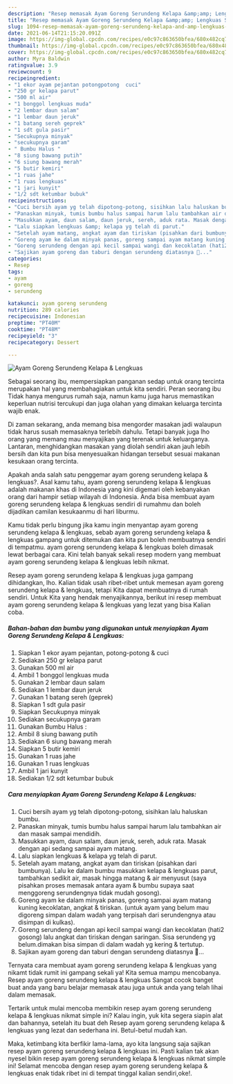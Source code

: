 ```yaml
---
description: "Resep memasak Ayam Goreng Serundeng Kelapa &amp;amp; Lengkuas Sederhana Untuk Jualan"
title: "Resep memasak Ayam Goreng Serundeng Kelapa &amp;amp; Lengkuas Sederhana Untuk Jualan"
slug: 1094-resep-memasak-ayam-goreng-serundeng-kelapa-and-amp-lengkuas-sederhana-untuk-jualan
date: 2021-06-14T21:15:20.091Z
image: https://img-global.cpcdn.com/recipes/e0c97c863650bfea/680x482cq70/ayam-goreng-serundeng-kelapa-lengkuas-foto-resep-utama.jpg
thumbnail: https://img-global.cpcdn.com/recipes/e0c97c863650bfea/680x482cq70/ayam-goreng-serundeng-kelapa-lengkuas-foto-resep-utama.jpg
cover: https://img-global.cpcdn.com/recipes/e0c97c863650bfea/680x482cq70/ayam-goreng-serundeng-kelapa-lengkuas-foto-resep-utama.jpg
author: Myra Baldwin
ratingvalue: 3.9
reviewcount: 9
recipeingredient:
- "1 ekor ayam pejantan potongpotong  cuci"
- "250 gr kelapa parut"
- "500 ml air"
- "1 bonggol lengkuas muda"
- "2 lembar daun salam"
- "1 lembar daun jeruk"
- "1 batang sereh geprek"
- "1 sdt gula pasir"
- "Secukupnya minyak"
- "secukupnya garam"
- " Bumbu Halus "
- "8 siung bawang putih"
- "6 siung bawang merah"
- "5 butir kemiri"
- "1 ruas jahe"
- "1 ruas lengkuas"
- "1 jari kunyit"
- "1/2 sdt ketumbar bubuk"
recipeinstructions:
- "Cuci bersih ayam yg telah dipotong-potong, sisihkan lalu haluskan bumbu."
- "Panaskan minyak, tumis bumbu halus sampai harum lalu tambahkan air dan masak sampai mendidih."
- "Masukkan ayam, daun salam, daun jeruk, sereh, aduk rata. Masak dengan api sedang sampai ayam matang."
- "Lalu siapkan lengkuas &amp; kelapa yg telah di parut."
- "Setelah ayam matang, angkat ayam dan tiriskan (pisahkan dari bumbunya). Lalu ke dalam bumbu masukkan kelapa &amp; lengkuas parut, tambahkan sedikit air, masak hingga matang &amp; air menyusut (saya pisahkan proses memasak antara ayam &amp; bumbu supaya saat menggoreng serundengnya tidak mudah gosong)."
- "Goreng ayam ke dalam minyak panas, goreng sampai ayam matang kuning kecoklatan, angkat &amp; tiriskan. (untuk ayam yang belum mau digoreng simpan dalam wadah yang terpisah dari serundengnya atau disimpan di kulkas)."
- "Goreng serundeng dengan api kecil sampai wangi dan kecoklatan (hati2 gosong) lalu angkat dan tiriskan dengan saringan. Sisa serundeng yg belum.dimakan bisa simpan di dalam wadah yg kering &amp; tertutup."
- "Sajikan ayam goreng dan taburi dengan serundeng diatasnya 🤗..."
categories:
- Resep
tags:
- ayam
- goreng
- serundeng

katakunci: ayam goreng serundeng 
nutrition: 289 calories
recipecuisine: Indonesian
preptime: "PT40M"
cooktime: "PT48M"
recipeyield: "3"
recipecategory: Dessert

---
```



![Ayam Goreng Serundeng Kelapa &amp; Lengkuas](https://img-global.cpcdn.com/recipes/e0c97c863650bfea/680x482cq70/ayam-goreng-serundeng-kelapa-lengkuas-foto-resep-utama.jpg)

Sebagai seorang ibu, mempersiapkan panganan sedap untuk orang tercinta merupakan hal yang membahagiakan untuk kita sendiri. Peran seorang ibu Tidak hanya mengurus rumah saja, namun kamu juga harus memastikan keperluan nutrisi tercukupi dan juga olahan yang dimakan keluarga tercinta wajib enak.

Di zaman  sekarang, anda memang bisa mengorder masakan jadi walaupun tidak harus susah memasaknya terlebih dahulu. Tetapi banyak juga lho orang yang memang mau menyajikan yang terenak untuk keluarganya. Lantaran, menghidangkan masakan yang diolah sendiri akan jauh lebih bersih dan kita pun bisa menyesuaikan hidangan tersebut sesuai makanan kesukaan orang tercinta. 



Apakah anda salah satu penggemar ayam goreng serundeng kelapa &amp; lengkuas?. Asal kamu tahu, ayam goreng serundeng kelapa &amp; lengkuas adalah makanan khas di Indonesia yang kini digemari oleh kebanyakan orang dari hampir setiap wilayah di Indonesia. Anda bisa membuat ayam goreng serundeng kelapa &amp; lengkuas sendiri di rumahmu dan boleh dijadikan camilan kesukaanmu di hari liburmu.

Kamu tidak perlu bingung jika kamu ingin menyantap ayam goreng serundeng kelapa &amp; lengkuas, sebab ayam goreng serundeng kelapa &amp; lengkuas gampang untuk ditemukan dan kita pun boleh membuatnya sendiri di tempatmu. ayam goreng serundeng kelapa &amp; lengkuas boleh dimasak lewat berbagai cara. Kini telah banyak sekali resep modern yang membuat ayam goreng serundeng kelapa &amp; lengkuas lebih nikmat.

Resep ayam goreng serundeng kelapa &amp; lengkuas juga gampang dihidangkan, lho. Kalian tidak usah ribet-ribet untuk memesan ayam goreng serundeng kelapa &amp; lengkuas, tetapi Kita dapat membuatnya di rumah sendiri. Untuk Kita yang hendak menyajikannya, berikut ini resep membuat ayam goreng serundeng kelapa &amp; lengkuas yang lezat yang bisa Kalian coba.

<!--inarticleads1-->

##### Bahan-bahan dan bumbu yang digunakan untuk menyiapkan Ayam Goreng Serundeng Kelapa &amp; Lengkuas:

1. Siapkan 1 ekor ayam pejantan, potong-potong &amp; cuci
1. Sediakan 250 gr kelapa parut
1. Gunakan 500 ml air
1. Ambil 1 bonggol lengkuas muda
1. Gunakan 2 lembar daun salam
1. Sediakan 1 lembar daun jeruk
1. Gunakan 1 batang sereh (geprek)
1. Siapkan 1 sdt gula pasir
1. Siapkan Secukupnya minyak
1. Sediakan secukupnya garam
1. Gunakan  Bumbu Halus :
1. Ambil 8 siung bawang putih
1. Sediakan 6 siung bawang merah
1. Siapkan 5 butir kemiri
1. Gunakan 1 ruas jahe
1. Gunakan 1 ruas lengkuas
1. Ambil 1 jari kunyit
1. Sediakan 1/2 sdt ketumbar bubuk




<!--inarticleads2-->

##### Cara menyiapkan Ayam Goreng Serundeng Kelapa &amp; Lengkuas:

1. Cuci bersih ayam yg telah dipotong-potong, sisihkan lalu haluskan bumbu.
1. Panaskan minyak, tumis bumbu halus sampai harum lalu tambahkan air dan masak sampai mendidih.
1. Masukkan ayam, daun salam, daun jeruk, sereh, aduk rata. Masak dengan api sedang sampai ayam matang.
1. Lalu siapkan lengkuas &amp; kelapa yg telah di parut.
1. Setelah ayam matang, angkat ayam dan tiriskan (pisahkan dari bumbunya). Lalu ke dalam bumbu masukkan kelapa &amp; lengkuas parut, tambahkan sedikit air, masak hingga matang &amp; air menyusut (saya pisahkan proses memasak antara ayam &amp; bumbu supaya saat menggoreng serundengnya tidak mudah gosong).
1. Goreng ayam ke dalam minyak panas, goreng sampai ayam matang kuning kecoklatan, angkat &amp; tiriskan. (untuk ayam yang belum mau digoreng simpan dalam wadah yang terpisah dari serundengnya atau disimpan di kulkas).
1. Goreng serundeng dengan api kecil sampai wangi dan kecoklatan (hati2 gosong) lalu angkat dan tiriskan dengan saringan. Sisa serundeng yg belum.dimakan bisa simpan di dalam wadah yg kering &amp; tertutup.
1. Sajikan ayam goreng dan taburi dengan serundeng diatasnya 🤗...




Ternyata cara membuat ayam goreng serundeng kelapa &amp; lengkuas yang nikamt tidak rumit ini gampang sekali ya! Kita semua mampu mencobanya. Resep ayam goreng serundeng kelapa &amp; lengkuas Sangat cocok banget buat anda yang baru belajar memasak atau juga untuk anda yang telah lihai dalam memasak.

Tertarik untuk mulai mencoba membikin resep ayam goreng serundeng kelapa &amp; lengkuas nikmat simple ini? Kalau ingin, yuk kita segera siapin alat dan bahannya, setelah itu buat deh Resep ayam goreng serundeng kelapa &amp; lengkuas yang lezat dan sederhana ini. Betul-betul mudah kan. 

Maka, ketimbang kita berfikir lama-lama, ayo kita langsung saja sajikan resep ayam goreng serundeng kelapa &amp; lengkuas ini. Pasti kalian tak akan nyesel bikin resep ayam goreng serundeng kelapa &amp; lengkuas nikmat simple ini! Selamat mencoba dengan resep ayam goreng serundeng kelapa &amp; lengkuas enak tidak ribet ini di tempat tinggal kalian sendiri,oke!.

